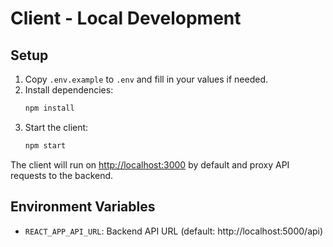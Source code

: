 # Client - Local Development

## Setup

1. Copy `.env.example` to `.env` and fill in your values if needed.
2. Install dependencies:
   ```bash
   npm install
   ```
3. Start the client:
   ```bash
   npm start
   ```

The client will run on [http://localhost:3000](http://localhost:3000) by default and proxy API requests to the backend.

## Environment Variables

- `REACT_APP_API_URL`: Backend API URL (default: http://localhost:5000/api)
